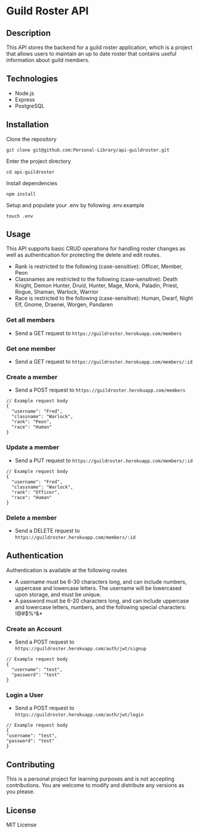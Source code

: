 # Guild Roster API

## Description

This API stores the backend for a guild roster application, which is a project that allows users to maintain an up to date roster that contains useful information about guild members.

## Technologies

- Node.js
- Express
- PostgreSQL

## Installation

Clone the repository

`git clone git@github.com:Personal-Library/api-guildroster.git`

Enter the project directory

`cd api-guildroster`

Install dependencies

`npm install`

Setup and populate your .env by following .env.example

`touch .env`

## Usage

This API supports basic CRUD operations for handling roster changes as well as authentication
for protecting the delete and edit routes.

- Rank is restricted to the following (case-sensitive): Officer, Member, Peon
- Classnames are restricted to the following (case-sensitive): Death Knight, Demon Hunter, Druid,
  Hunter, Mage, Monk, Paladin, Priest, Rogue, Shaman, Warlock, Warrior
- Race is restricted to the following (case-sensitive): Human, Dwarf, Night Elf, Gnome, Draenei,
  Worgen, Pandaren

### Get all members

- Send a GET request to `https://guildroster.herokuapp.com/members`

### Get one member

- Send a GET request to `https://guildroster.herokuapp.com/members/:id`

### Create a member

- Send a POST request to `https://guildroster.herokuapp.com/members`

```
// Example request body
{
  "username": "Fred",
  "classname": "Warlock",
  "rank": "Peon",
  "race": "Human"
}
```

### Update a member

- Send a PUT request to `https://guildroster.herokuapp.com/members/:id`

```
// Example request body
{
  "username": "Fred",
  "classname": "Warlock",
  "rank": "Officer",
  "race": "Human"
}
```

### Delete a member

- Send a DELETE request to `https://guildroster.herokuapp.com/members/:id`

## Authentication

Authentication is available at the following routes

- A username must be 6-30 characters long, and can include numbers, uppercase and lowercase letters.
  The username will be lowercased upon storage, and must be unique.
- A password must be 6-20 characters long, and can include uppercase and lowercase letters,
  numbers, and the following special characters: !@#$%^&\*

### Create an Account

- Send a POST request to `https://guildroster.herokuapp.com/auth/jwt/signup`

```
// Example request body
{
  "username": "test",
  "password": "test"
}
```

### Login a User

- Send a POST request to `https://guildroster.herokuapp.com/auth/jwt/login`

```
// Example request body
{
"username": "test",
"password": "test"
}

```

## Contributing

This is a personal project for learning purposes and is not accepting contributions. You are welcome to modify and distribute any versions as you please.

## License

MIT License
